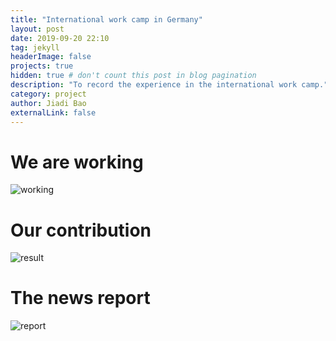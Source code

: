 ```yaml
---
title: "International work camp in Germany"
layout: post
date: 2019-09-20 22:10
tag: jekyll
headerImage: false
projects: true
hidden: true # don't count this post in blog pagination
description: "To record the experience in the international work camp."
category: project
author: Jiadi Bao
externalLink: false
---
```


# We are working

![working](https://JiadiBao.github.io/assets/images/work_camp_2.jpg)

# Our contribution

![result](https://JiadiBao.github.io/assets/images/work_camp_3.jpg)

# The news report



![report](https://JiadiBao.github.io/assets/images/work_camp_1.jpg)
